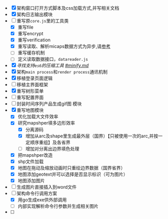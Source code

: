 - [x] 架构窗口打开方式脚本及css加载方式,并写相关文档
- [x] 架构日志输出模块
- [ ] 重写原`core.js`里的工具类
    - [x] 重写file
    - [x] 重写encrypt
    - [x] 重写verification
    - [x] 重写读取、解析micaps数据方式为异步,请[参考](./thread.md)
    - [ ] 重写缓存机制
    - [ ] 定义读取数据接口，`datareader.js`
- [x] _寻找支持`es6`的压缩工具 [#minify.md](./minify.md)_
- [x] 架构`main process`和`render process`通讯机制
- [x] 移植登录页面逻辑
- [ ] 移植主界面框架
- [x] 重写树形菜单
- [ ] 重写配置界面
- [ ] 封装时间序列产品生成gif图 模块
- [x] 重写地图模块
    - [x] 优化加载大文件效率
    - [x] 研究mapshper填多边形效率
        - [x] 分离源码
        - [x] 增加从arc及shape里生成最外层（国界）【只被使用一次的arc,并按一定顺序重组】及各省界
        - [ ] 增加对分离出边界填色处理
    - [x] 把mapshper改造
    - [x] shp文件加载
    - [x] 地图在拖动及缩放动画时只重绘边界数据（国界省界）
    - [x] 地图添加geotext并可以选择是否显示标识（可为图片）
    - [x] 地图添加图片
- [ ] 生成图片直接插入到word文件
- [ ] 架构命令行调用方案
    - [x] 用go生成exe供外部调用
    - [ ] 内部实现解析命令行参数并生成相关图片
- [ ]  